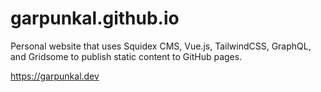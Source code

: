 # garpunkal.github.io

Personal website that uses Squidex CMS, Vue.js, TailwindCSS, GraphQL, and Gridsome to publish static content to GitHub pages.

https://garpunkal.dev
